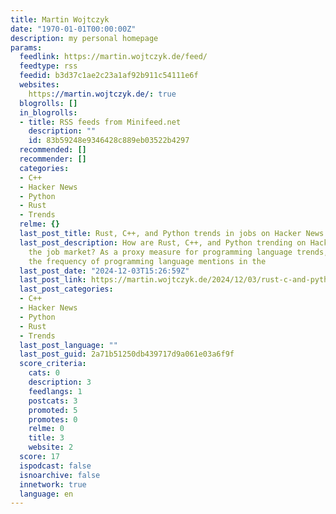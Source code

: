 ```yaml
---
title: Martin Wojtczyk
date: "1970-01-01T00:00:00Z"
description: my personal homepage
params:
  feedlink: https://martin.wojtczyk.de/feed/
  feedtype: rss
  feedid: b3d37c1ae2c23a1af92b911c54111e6f
  websites:
    https://martin.wojtczyk.de/: true
  blogrolls: []
  in_blogrolls:
  - title: RSS feeds from Minifeed.net
    description: ""
    id: 83b59248e9346428c889eb03522b4297
  recommended: []
  recommender: []
  categories:
  - C++
  - Hacker News
  - Python
  - Rust
  - Trends
  relme: {}
  last_post_title: Rust, C++, and Python trends in jobs on Hacker News (December 2024)
  last_post_description: How are Rust, C++, and Python trending on Hacker News in
    the job market? As a proxy measure for programming language trends, let’s analyze
    the frequency of programming language mentions in the
  last_post_date: "2024-12-03T15:26:59Z"
  last_post_link: https://martin.wojtczyk.de/2024/12/03/rust-c-and-python-trends-in-jobs-on-hacker-news-december-2024/
  last_post_categories:
  - C++
  - Hacker News
  - Python
  - Rust
  - Trends
  last_post_language: ""
  last_post_guid: 2a71b51250db439717d9a061e03a6f9f
  score_criteria:
    cats: 0
    description: 3
    feedlangs: 1
    postcats: 3
    promoted: 5
    promotes: 0
    relme: 0
    title: 3
    website: 2
  score: 17
  ispodcast: false
  isnoarchive: false
  innetwork: true
  language: en
---
```

